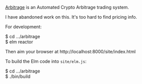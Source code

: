 [Arbitrage](https://arbitrage.wtf) is an Automated Crypto Arbitrage trading system.

I have abandoned work on this. 
It's too hard to find pricing info.

For development:

$ cd .../arbitrage<br/>
$ elm reactor

Then aim your browser at http://localhost:8000/site/index.html

To build the Elm code into `site/elm.js`:

$ cd .../arbitrage<br/>
$ ./bin/build
